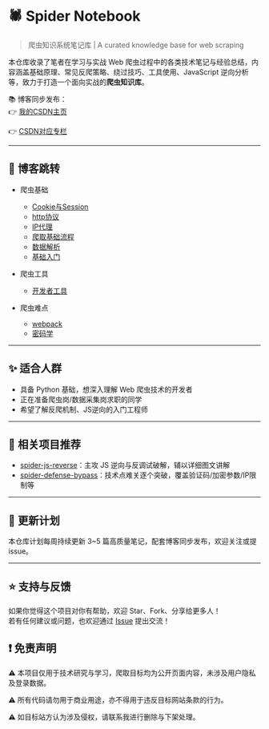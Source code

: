 
# 🕷️ Spider Notebook

> 爬虫知识系统笔记库 | A curated knowledge base for web scraping

本仓库收录了笔者在学习与实战 Web 爬虫过程中的各类技术笔记与经验总结，内容涵盖基础原理、常见反爬策略、绕过技巧、工具使用、JavaScript 逆向分析等，致力于打造一个面向实战的**爬虫知识库**。

📚 博客同步发布：  
👉 [我的CSDN主页](https://blog.csdn.net/2401_87328929)

👉 [CSDN对应专栏](https://blog.csdn.net/2401_87328929/category_12970271.html)

---

## 🚅 博客跳转
* 爬虫基础
  * [Cookie与Session](https://blog.csdn.net/2401_87328929/article/details/148097821)
  * [http协议](https://blog.csdn.net/2401_87328929/article/details/148109062)
  * [IP代理](https://blog.csdn.net/2401_87328929/article/details/148189096)
  * [爬取基础流程](https://blog.csdn.net/2401_87328929/article/details/148040696)
  * [数据解析](https://blog.csdn.net/2401_87328929/article/details/148069059)
  * [基础入门](https://blog.csdn.net/2401_87328929/article/details/148033186)

* 爬虫工具
  * [开发者工具](https://blog.csdn.net/2401_87328929/article/details/148041092)

* 爬虫难点
  * [webpack](https://blog.csdn.net/2401_87328929/article/details/148016081)
  * [密码学](https://blog.csdn.net/2401_87328929/article/details/148258258)
--- 

## ✨ 适合人群

- 具备 Python 基础，想深入理解 Web 爬虫技术的开发者
- 正在准备爬虫岗/数据采集岗求职的同学
- 希望了解反爬机制、JS逆向的入门工程师

---


## 📌 相关项目推荐

- [spider-js-reverse](https://github.com/Annyfee/spider-js-reverse)：主攻 JS 逆向与反调试破解，辅以详细图文讲解
- [spider-defense-bypass](https://github.com/Annyfee/spider-defense-bypass)：技术点难关逐个突破，覆盖验证码/加密参数/IP限制等

---

## 🧭 更新计划

本仓库计划每周持续更新 3~5 篇高质量笔记，配套博客同步发布，欢迎关注或提 issue。

---

## ⭐️ 支持与反馈

如果你觉得这个项目对你有帮助，欢迎 Star、Fork、分享给更多人！  
若有任何建议或问题，也欢迎通过 [Issue](https://github.com/你的用户名/spider-notebook/issues) 提出交流！

## ❗ 免责声明
⚠️ 本项目仅用于技术研究与学习，爬取目标均为公开页面内容，未涉及用户隐私及登录数据。

⚠️ 所有代码请勿用于商业用途，亦不得用于违反目标网站条款的行为。

⚠️ 如目标站方认为涉及侵权，请联系我进行删除与下架处理。
